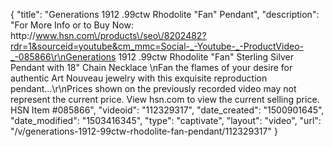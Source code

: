{
    "title": "Generations 1912  .99ctw Rhodolite \"Fan\" Pendant",
    "description": "For More Info or to Buy Now: http:\/\/www.hsn.com\/products\/seo\/8202482?rdr=1&sourceid=youtube&cm_mmc=Social-_-Youtube-_-ProductVideo-_-085866\r\nGenerations 1912  .99ctw Rhodolite \"Fan\" Sterling Silver Pendant with 18\" Chain Necklace \nFan the flames of your desire for authentic Art Nouveau jewelry with this exquisite reproduction pendant...\r\nPrices shown on the previously recorded video may not represent the current price.  View hsn.com to view the current selling price. HSN Item #085866",
    "videoid": "112329317",
    "date_created": "1500901645",
    "date_modified": "1503416345",
    "type": "captivate",
    "layout": "video",
    "url": "\/v\/generations-1912-99ctw-rhodolite-fan-pendant\/112329317"
}